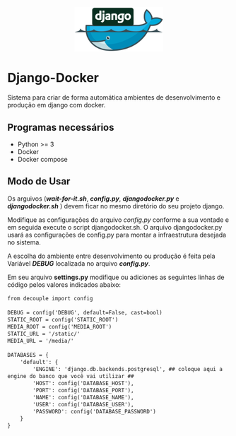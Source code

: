 ﻿


<p align="center"><img src="django-docker.png" alt="django-docker" width="200"/></p>

# Django-Docker
Sistema para criar de forma automática ambientes de desenvolvimento e produção em django com docker.

## Programas necessários

 - Python >= 3
 - Docker
 - Docker compose

## Modo de Usar
Os arguivos (***wait-for-it.sh***, ***config.py***, ***djangodocker.py*** e ***djangodocker.sh*** ) devem ficar no mesmo diretório do seu projeto django.

 Modifique as configurações do arquivo *config.py* conforme a sua vontade e em seguida execute o script djangodocker.sh. O arquivo djangodocker.py usará as configurações de config.py para montar a infraestrutura desejada no sistema. 

 A escolha do ambiente entre desenvolvimento ou produção é feita pela Variável ***DEBUG*** localizada no arquivo ***config.py***.

Em seu arquivo **settings.py** modifique ou adiciones as seguintes linhas de código pelos valores indicados abaixo:

    from decouple import config

    DEBUG = config('DEBUG', default=False, cast=bool)
    STATIC_ROOT = config('STATIC_ROOT')
    MEDIA_ROOT = config('MEDIA_ROOT')
    STATIC_URL = '/static/'
    MEDIA_URL = '/media/'
    
    DATABASES = {
        'default': {
            'ENGINE': 'django.db.backends.postgresql', ## coloque aqui a engine do banco que você vai utilizar ##
            'HOST': config('DATABASE_HOST'),
            'PORT': config('DATABASE_PORT'),
            'NAME': config('DATABASE_NAME'),
            'USER': config('DATABASE_USER'),
            'PASSWORD': config('DATABASE_PASSWORD')
        }
    }

